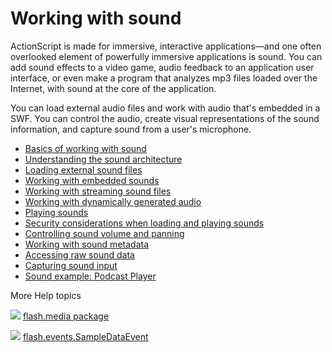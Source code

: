 # Working with sound

<div>

ActionScript is made for immersive, interactive applications—and one often
overlooked element of powerfully immersive applications is sound. You can add
sound effects to a video game, audio feedback to an application user interface,
or even make a program that analyzes mp3 files loaded over the Internet, with
sound at the core of the application.

You can load external audio files and work with audio that's embedded in a SWF.
You can control the audio, create visual representations of the sound
information, and capture sound from a user's microphone.

- [Basics of working with sound](WS5b3ccc516d4fbf351e63e3d118a9b90204-7d27.html)
- [Understanding the sound architecture](WS5b3ccc516d4fbf351e63e3d118a9b90204-7d26.html)
- [Loading external sound files](WS5b3ccc516d4fbf351e63e3d118a9b90204-7d25.html)
- [Working with embedded sounds](WS5b3ccc516d4fbf351e63e3d118a9b90204-7d24.html)
- [Working with streaming sound files](WS5b3ccc516d4fbf351e63e3d118a9b90204-7d22.html)
- [Working with dynamically generated audio](WSE523B839-C626-4983-B9C0-07CF1A087ED7.html)
- [Playing sounds](WS5b3ccc516d4fbf351e63e3d118a9b90204-7d21.html)
- [Security considerations when loading and playing sounds](WS5b3ccc516d4fbf351e63e3d118a9b90204-7d20.html)
- [Controlling sound volume and panning](WS5b3ccc516d4fbf351e63e3d118a9b90204-7d1f.html)
- [Working with sound metadata](WS5b3ccc516d4fbf351e63e3d118a9b90204-7d18.html)
- [Accessing raw sound data](WS5b3ccc516d4fbf351e63e3d118a9b90204-7d17.html)
- [Capturing sound input](WS5b3ccc516d4fbf351e63e3d118a9b90204-7d1d.html)
- [Sound example: Podcast Player](WS5b3ccc516d4fbf351e63e3d118a9b90204-7d15.html)

</div>

<div>

<div>

More Help topics

</div>

<div>

</div>

![](images/flashplatformLinkIndicator.png)
[flash.media package](https://help.adobe.com/en_US/FlashPlatform/reference/actionscript/3/flash/media/package-detail.html "https://help.adobe.com/en_US/FlashPlatform/reference/actionscript/3/flash/media/package-detail.html")

![](images/flashplatformLinkIndicator.png)
[flash.events.SampleDataEvent](https://help.adobe.com/en_US/FlashPlatform/reference/actionscript/3/flash/events/SampleDataEvent.html "https://help.adobe.com/en_US/FlashPlatform/reference/actionscript/3/flash/events/SampleDataEvent.html")

<div>

</div>

</div>
